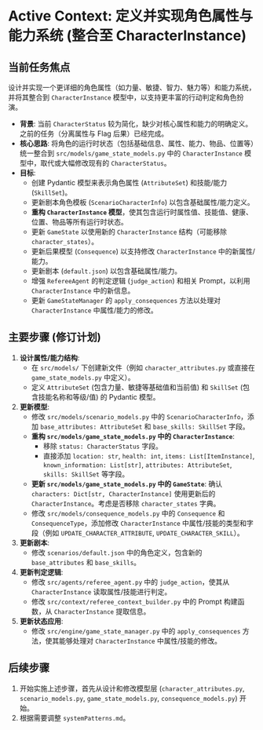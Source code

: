 # Active Context: 定义并实现角色属性与能力系统 (整合至 CharacterInstance)

## 当前任务焦点

设计并实现一个更详细的角色属性（如力量、敏捷、智力、魅力等）和能力系统，并将其整合到 `CharacterInstance` 模型中，以支持更丰富的行动判定和角色扮演。

*   **背景**: 当前 `CharacterStatus` 较为简化，缺少对核心属性和能力的明确定义。之前的任务（分离属性与 Flag 后果）已经完成。
*   **核心思路**: 将角色的运行时状态（包括基础信息、属性、能力、物品、位置等）统一整合到 `src/models/game_state_models.py` 中的 `CharacterInstance` 模型中，取代或大幅修改现有的 `CharacterStatus`。
*   **目标**:
    *   创建 Pydantic 模型来表示角色属性 (`AttributeSet`) 和技能/能力 (`SkillSet`)。
    *   更新剧本角色模板 (`ScenarioCharacterInfo`) 以包含基础属性/能力定义。
    *   **重构 `CharacterInstance` 模型**，使其包含运行时属性值、技能值、健康、位置、物品等所有运行时状态。
    *   更新 `GameState` 以使用新的 `CharacterInstance` 结构（可能移除 `character_states`）。
    *   更新后果模型 (`Consequence`) 以支持修改 `CharacterInstance` 中的新属性/能力。
    *   更新剧本 (`default.json`) 以包含基础属性/能力。
    *   增强 `RefereeAgent` 的判定逻辑 (`judge_action`) 和相关 Prompt，以利用 `CharacterInstance` 中的新信息。
    *   更新 `GameStateManager` 的 `apply_consequences` 方法以处理对 `CharacterInstance` 中属性/能力的修改。

## 主要步骤 (修订计划)

1.  **设计属性/能力结构**:
    *   在 `src/models/` 下创建新文件（例如 `character_attributes.py` 或直接在 `game_state_models.py` 中定义）。
    *   定义 `AttributeSet` (包含力量、敏捷等基础值和当前值) 和 `SkillSet` (包含技能名称和等级/值) 的 Pydantic 模型。
2.  **更新模型**:
    *   修改 `src/models/scenario_models.py` 中的 `ScenarioCharacterInfo`，添加 `base_attributes: AttributeSet` 和 `base_skills: SkillSet` 字段。
    *   **重构 `src/models/game_state_models.py` 中的 `CharacterInstance`**:
        *   移除 `status: CharacterStatus` 字段。
        *   直接添加 `location: str`, `health: int`, `items: List[ItemInstance]`, `known_information: List[str]`, `attributes: AttributeSet`, `skills: SkillSet` 等字段。
    *   **更新 `src/models/game_state_models.py` 中的 `GameState`**: 确认 `characters: Dict[str, CharacterInstance]` 使用更新后的 `CharacterInstance`。考虑是否移除 `character_states` 字典。
    *   修改 `src/models/consequence_models.py` 中的 `Consequence` 和 `ConsequenceType`，添加修改 `CharacterInstance` 中属性/技能的类型和字段（例如 `UPDATE_CHARACTER_ATTRIBUTE`, `UPDATE_CHARACTER_SKILL`）。
3.  **更新剧本**:
    *   修改 `scenarios/default.json` 中的角色定义，包含新的 `base_attributes` 和 `base_skills`。
4.  **更新判定逻辑**:
    *   修改 `src/agents/referee_agent.py` 中的 `judge_action`，使其从 `CharacterInstance` 读取属性/技能进行判定。
    *   修改 `src/context/referee_context_builder.py` 中的 Prompt 构建函数，从 `CharacterInstance` 提取信息。
5.  **更新状态应用**:
    *   修改 `src/engine/game_state_manager.py` 中的 `apply_consequences` 方法，使其能够处理对 `CharacterInstance` 中属性/技能的修改。

## 后续步骤

1.  开始实施上述步骤，首先从设计和修改模型层 (`character_attributes.py`, `scenario_models.py`, `game_state_models.py`, `consequence_models.py`) 开始。
2.  根据需要调整 `systemPatterns.md`。
